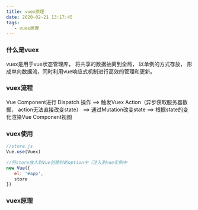 ```yaml
---
title: vuex原理
date: 2020-02-21 13:17:45
tags:
   - vuex原理
---
```


### 什么是vuex
vuex是用于vue状态管理库， 将共享的数据抽离到全局， 以单例的方式存放， 形成单向数据流，同时利用vue响应式机制进行高效的管理和更新。


### vuex流程
Vue Component进行 Dispatch 操作   ==>  触发Vuex Action（异步获取服务器数据， action无法直接改变state）  ==>  通过Mutation改变state   ==>  根据state的变化渲染Vue Component视图


### vuex使用
```js
//store.js
Vue.use(Vuex)

//将store放入到Vue创建时的option中（注入到vue实例中
new Vue({
   el: '#app',
   store
}) 
```

### vuex原理
